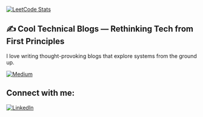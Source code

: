 [![LeetCode Stats](https://leetcard.jacoblin.cool/arshan8?ext=heatmap&theme=light)](https://leetcode.com/arshan8/)



## ✍️ Cool Technical Blogs — Rethinking Tech from First Principles
I love writing thought-provoking blogs that explore systems from the ground up.

[![Medium](https://img.shields.io/badge/Medium-white?style=for-the-badge&logo=medium&logoColor=black)](https://medium.com/@arshanshaik1199)



## Connect with me:
[![LinkedIn](https://img.shields.io/badge/LinkedIn-blue?style=for-the-badge&logo=linkedin)](https://www.linkedin.com/in/https://www.linkedin.com/in/arshan-shaik-83248b245/)

